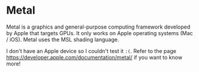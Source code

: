 # Metal

Metal is a graphics and general-purpose computing framework developed by Apple that targets GPUs. It
only works on Apple operating systems (Mac / iOS). Metal uses the MSL shading language.

I don't have an Apple device so I couldn't test it `:(`. Refer to the page
https://developer.apple.com/documentation/metal/ if you want to know more!
